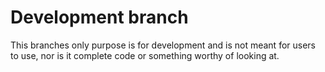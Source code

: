 # Development branch
This branches only purpose is for development and is not meant for users to use, nor is it complete code or something worthy of looking at.

